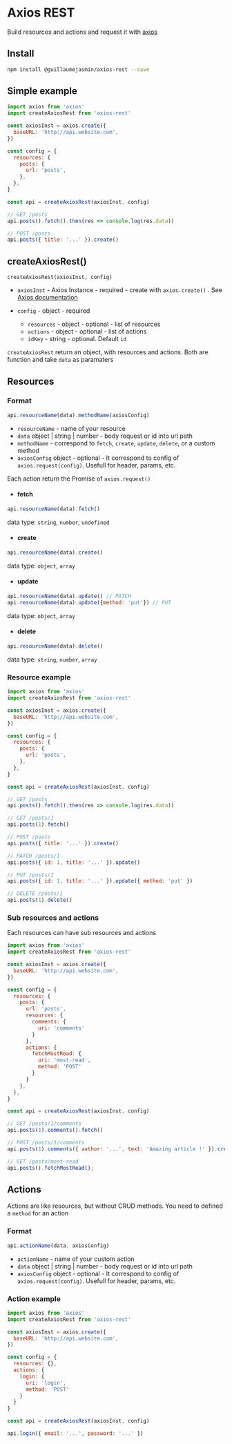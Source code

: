 # Axios REST

Build resources and actions and request it with [axios](https://github.com/axios/axios)

<!-- ## Documentation
* [Install](#install)
* [Resources](#resources)
  * [Format](#format)
  * [Resource example](#resource-example)
  * [Sub resources and actions](#sub-resources-and-actions)
* [Actions](#actions)
  * [Format](#format)
  * [Action example](#action-example) -->


## Install
```bash
npm install @guillaumejasmin/axios-rest --save
```

## Simple example
```js
import axios from 'axios'
import createAxiosRest from 'axios-rest'

const axiosInst = axios.create({
  baseURL: 'http://api.website.com',
})

const config = {
  resources: {
    posts: {
      url: 'posts',
    },
  },
}

const api = createAxiosRest(axiosInst, config)

// GET /posts
api.posts().fetch().then(res => console.log(res.data))

// POST /posts
api.posts({ title: '...' }).create()

```

## createAxiosRest()

`createAxiosRest(axiosInst, config)`

* `axiosInst` - Axios Instance - required - create with `axios.create()` . See [Axios documentation](https://github.com/axios/axios#axioscreateconfig)

* `config` - object - required
  * `resources` - object - optional - list of resources
  * `actions` - object - optional - list of actions
  * `idKey` - string - optional. Default `id`

`createAxiosRest` return an object, with resources and actions. Both are function and take `data` as paramaters

## Resources

### Format

```js
api.resourceName(data).methodName(axiosConfig)
```
* `resourceName` - name of your resource
* `data` object | string | number - body request or id into url path 
* `methodName` - correspond to `fetch`, `create`, `update`, `delete`, or a custom method
* `axiosConfig` object - optional - It correspond to config of `axios.request(config)`. Usefull for header, params, etc.

Each action return the Promise of `axios.request()`

* #### fetch
```js
api.resourceName(data).fetch()
```
data type: `string`, `number`, `undefined`

* #### create
```js
api.resourceName(data).create()
```
data type: `object`, `array`

* #### update
```js
api.resourceName(data).update() // PATCH
api.resourceName(data).update({method: 'put'}) // PUT
```
data type: `object`, `array`


* #### delete
```js
api.resourceName(data).delete()
```
data type: `string`, `number`, `array`

### Resource example

```js
import axios from 'axios'
import createAxiosRest from 'axios-rest'

const axiosInst = axios.create({
  baseURL: 'http://api.website.com',
})

const config = {
  resources: {
    posts: {
      url: 'posts',
    },
  },
}

const api = createAxiosRest(axiosInst, config)

// GET /posts
api.posts().fetch().then(res => console.log(res.data))

// GET /posts/1
api.posts(1).fetch()

// POST /posts
api.posts({ title: '...' }).create()

// PATCH /posts/1
api.posts({ id: 1, title: '...' }).update()

// PUT /posts/1
api.posts({ id: 1, title: '...' }).update({ method: 'put' })

// DELETE /posts/1
api.posts(1).delete()
```

### Sub resources and actions
Each resources can have sub resources and actions

```js
import axios from 'axios'
import createAxiosRest from 'axios-rest'

const axiosInst = axios.create({
  baseURL: 'http://api.website.com',
})

const config = {
  resources: {
    posts: {
      url: 'posts',
      resources: {
        comments: {
          uri: 'comments'
        }
      },
      actions: {
        fetchMostRead: {
          uri: 'most-read',
          method: 'POST'
        }
      }
    },
  },
}

const api = createAxiosRest(axiosInst, config)

// GET /posts/1/comments
api.posts(1).comments().fetch()

// POST /posts/1/comments
api.posts(1).comments({ author: '...', text: 'Amazing article !' }).create()

// GET /posts/most-read
api.posts().fetchMostRead();

```


## Actions
Actions are like resources, but without CRUD methods. You need to defined a `method` for an action

### Format

```js
api.actionName(data, axiosConfig)
```
* `actionName` - name of your custom action
* `data` object | string | number - body request or id into url path 
* `axiosConfig` object - optional - It correspond to config of `axios.request(config)`. Usefull for header, params, etc.

### Action example

```js
import axios from 'axios'
import createAxiosRest from 'axios-rest'

const axiosInst = axios.create({
  baseURL: 'http://api.website.com',
})

const config = {
  resources: {},
  actions: {
    login: {
      uri: 'login',
      method: 'POST'
    }
  }
}

const api = createAxiosRest(axiosInst, config)

api.login({ email: '...', password: '...' })

```
